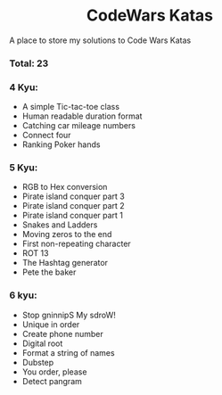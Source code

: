 # <center>CodeWars Katas</center>

A place to store my solutions to Code Wars Katas

### Total: 23

### 4 Kyu:

- A simple Tic-tac-toe class
- Human readable duration format
- Catching car mileage numbers
- Connect four
- Ranking Poker hands

### 5 Kyu:

- RGB to Hex conversion
- Pirate island conquer part 3
- Pirate island conquer part 2
- Pirate island conquer part 1
- Snakes and Ladders
- Moving zeros to the end
- First non-repeating character
- ROT 13
- The Hashtag generator
- Pete the baker

### 6 kyu:

- Stop gninnipS My sdroW!
- Unique in order
- Create phone number
- Digital root
- Format a string of names
- Dubstep
- You order, please
- Detect pangram
